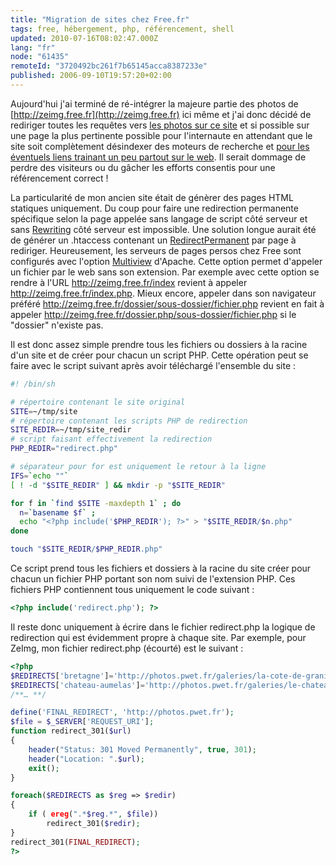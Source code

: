 ```yaml
---
title: "Migration de sites chez Free.fr"
tags: free, hébergement, php, référencement, shell
updated: 2010-07-16T08:02:47.000Z
lang: "fr"
node: "61435"
remoteId: "3720492bc261f7b65145acca8387233e"
published: 2006-09-10T19:57:20+02:00
---
```


Aujourd'hui j'ai terminé de ré-intégrer la majeure partie des photos de [http://zeimg.free.fr](http://zeimg.free.fr) ici même et j'ai donc décidé de rediriger toutes les requêtes vers [les photos sur ce site](http://photos.pwet.fr) et si possible sur une page la plus pertinente possible pour l'internaute en attendant que le site soit complètement désindexer des moteurs de recherche et [pour les éventuels liens trainant un peu partout sur le web](http://www.google.fr/search?hl=fr&amp;). Il serait dommage de perdre des visiteurs ou du gâcher les efforts consentis pour une référencement correct !


La particularité de mon ancien site était de génèrer des pages HTML statiques uniquement. Du coup pour faire une redirection permanente spécifique selon la page appelée sans langage de script côté serveur et sans [Rewriting](http://apachefrance.com/Manuels/Apache_1.3/mod/mod_rewrite.html) côté serveur est impossible. Une solution longue aurait été de générer un .htaccess contenant un [RedirectPermanent](http://apachefrance.com/Manuels/Apache_1.3_VF/mod/mod_alias.html#redirectperm) par page à rediriger. Heureusement, les serveurs de pages persos chez Free sont configurés avec l'option [Multiview](http://apachefrance.com/Manuels/Apache_1.3/content-negotiation.html) d'Apache. Cette option permet d'appeler un fichier par le web sans son extension. Par exemple avec cette option se rendre à l'URL http://zeimg.free.fr/index revient à appeler http://zeimg.free.fr/index.php. Mieux encore, appeler dans son navigateur préféré http://zeimg.free.fr/dossier/sous-dossier/fichier.php revient en fait à appeler http://zeimg.free.fr/dossier.php/sous-dossier/fichier.php si le &quot;dossier&quot; n'existe pas.


Il est donc assez simple prendre tous les fichiers ou dossiers à la racine d'un site et de créer pour chacun un script PHP. Cette opération peut se faire avec le script suivant après avoir téléchargé l'ensemble du site :

``` bash
#! /bin/sh

# répertoire contenant le site original
SITE=~/tmp/site
# répertoire contenant les scripts PHP de redirection
SITE_REDIR=~/tmp/site_redir
# script faisant effectivement la redirection
PHP_REDIR="redirect.php"

# séparateur pour for est uniquement le retour à la ligne
IFS=`echo ""`
[ ! -d "$SITE_REDIR" ] && mkdir -p "$SITE_REDIR"

for f in `find $SITE -maxdepth 1` ; do
  n=`basename $f` ;
  echo "<?php include('$PHP_REDIR'); ?>" > "$SITE_REDIR/$n.php"
done

touch "$SITE_REDIR/$PHP_REDIR.php"
```


Ce script prend tous les fichiers et dossiers à la racine du site créer pour chacun un fichier PHP portant son nom suivi de l'extension PHP. Ces fichiers PHP contiennent tous uniquement le code suivant :

``` php
<?php include('redirect.php'); ?>
```


Il reste donc uniquement à écrire dans le fichier redirect.php la logique de redirection qui est évidemment propre à chaque site. Par exemple, pour ZeImg, mon fichier redirect.php (écourté) est le suivant :

``` php
<?php
$REDIRECTS['bretagne']='http://photos.pwet.fr/galeries/la-cote-de-granit-rose-lannion-et-ses-environs/';
$REDIRECTS['chateau-aumelas']='http://photos.pwet.fr/galeries/le-chateau-d-aumelas/';
/**… **/

define('FINAL_REDIRECT', 'http://photos.pwet.fr');
$file = $_SERVER['REQUEST_URI'];
function redirect_301($url)
{
    header("Status: 301 Moved Permanently", true, 301);
    header("Location: ".$url);
    exit();
}

foreach($REDIRECTS as $reg => $redir)
{
    if ( ereg(".*$reg.*", $file))
        redirect_301($redir);
}
redirect_301(FINAL_REDIRECT);
?>
```

